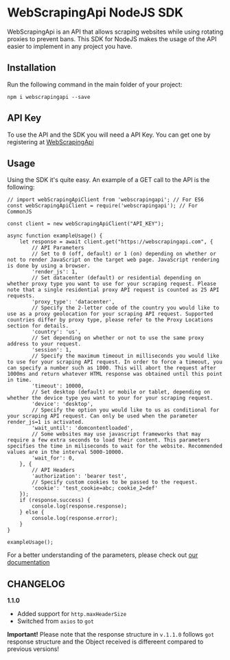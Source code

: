 # WebScrapingApi NodeJS SDK

WebScrapingApi is an API that allows scraping websites while using rotating proxies to prevent bans. This SDK for NodeJS makes the usage of the API easier to implement in any project you have.

## Installation

Run the following command in the main folder of your project:

```
npm i webscrapingapi --save
```

## API Key

To use the API and the SDK you will need a API Key. You can get one by registering at [WebScrapingApi](https://app.webscrapingapi.com/register)

## Usage

Using the SDK it's quite easy.
An example of a GET call to the API is the following:

```
// import webScrapingApiClient from 'webscrapingapi'; // For ES6
const webScrapingApiClient = require('webscrapingapi'); // For CommonJS

const client = new webScrapingApiClient("API_KEY");

async function exampleUsage() {
    let response = await client.get("https://webscrapingapi.com", {
        // API Parameters
        // Set to 0 (off, default) or 1 (on) depending on whether or not to render JavaScript on the target web page. JavaScript rendering is done by using a browser.
        'render_js': 1,
        // Set datacenter (default) or residential depending on whether proxy type you want to use for your scraping request. Please note that a single residential proxy API request is counted as 25 API requests.
        'proxy_type': 'datacenter',
        // Specify the 2-letter code of the country you would like to use as a proxy geolocation for your scraping API request. Supported countries differ by proxy type, please refer to the Proxy Locations section for details.
        'country': 'us',
        // Set depending on whether or not to use the same proxy address to your request.
        'session': 1,
        // Specify the maximum timeout in milliseconds you would like to use for your scraping API request. In order to force a timeout, you can specify a number such as 1000. This will abort the request after 1000ms and return whatever HTML response was obtained until this point in time.
        'timeout': 10000,
        // Set desktop (default) or mobile or tablet, depending on whether the device type you want to your for your scraping request.
        'device': 'desktop',
        // Specify the option you would like to us as conditional for your scraping API request. Can only be used when the parameter render_js=1 is activated.
        'wait_until': 'domcontentloaded',
        // Some websites may use javascript frameworks that may require a few extra seconds to load their content. This parameters specifies the time in miliseconds to wait for the website. Recommended values are in the interval 5000-10000.
        'wait_for': 0,
    }, {
        // API Headers
        'authorization': 'bearer test',
        // Specify custom cookies to be passed to the request.
        'cookie': 'test_cookie=abc; cookie_2=def'
    });
    if (response.success) {
        console.log(response.response);
    } else {
        console.log(response.error);
    }
} 

exampleUsage();
```

For a better understanding of the parameters, please check out [our documentation](http://docs.webscrapingapi.com)

## CHANGELOG

**1.1.0**
- Added support for `http.maxHeaderSize`
- Switched from `axios` to `got`

**Important!** Please note that the response structure in `v.1.1.0` follows `got` response structure and the Object received is differeent compared to previous versions!